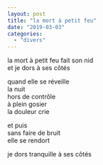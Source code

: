 ```yaml
---
layout: post
title: "la mort à petit feu"
date: "2019-03-03"
categories:
  - "divers"
---
```


la mort à petit feu fait son nid  
et je dors à ses côtés  

quand elle se réveille  
la nuit  
hors de contrôle  
à plein gosier  
la douleur crie  

et puis  
sans faire de bruit  
elle se rendort  

je dors tranquille à ses côtés  
